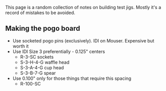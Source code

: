 This page is a random collection of notes on building test jigs. Mostly it's a record of mistakes to be avoided.

## Making the pogo board
* Use socketed pogo pins (exclusively). IDI on Mouser. Expensive but worth it
* Use IDI Size 3 preferentially - 0.125" centers
  * R-3-SC sockets
  * S-3-H-4-G waffle head
  * S-3-A-4-G cup head
  * S-3-B-7-G spear
* Use 0.100" only for those things that require this spacing
  * R-100-SC